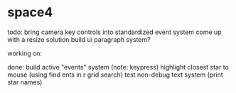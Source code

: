 # space4


todo:
bring camera key controls into standardized event system
come up with a resize solution
build ui paragraph system?

working on:


done:
build active "events" system (note: keypress)
highlight closest star to mouse (using find ents in r grid search)
test non-debug text system (print star names)
